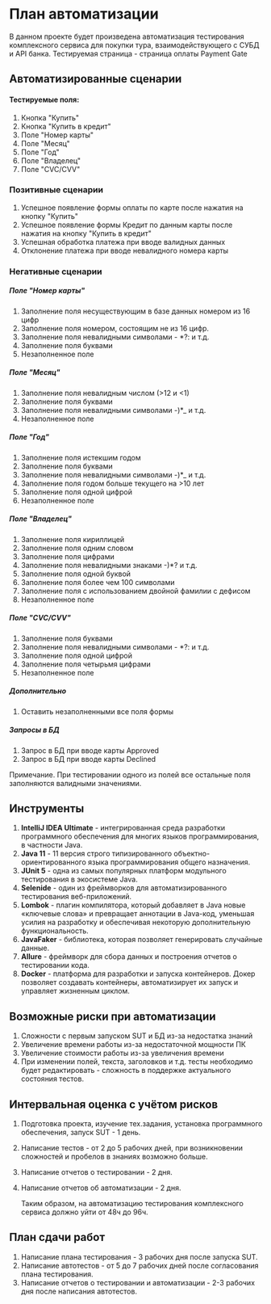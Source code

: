 # План автоматизации
В данном проекте будет произведена автоматизация тестирования комплексного сервиса для покупки тура, взаимодействующего с СУБД и API банка.
Тестируемая страница - страница оплаты Payment Gate

## Автоматизированные сценарии
#### Тестируемые поля:
1. Кнопка "Купить"
2. Кнопка "Купить в кредит"
3. Поле "Номер карты"
4. Поле "Месяц"
5. Поле "Год"
6. Поле "Владелец"
7. Поле "CVC/CVV"

### Позитивные сценарии
1. Успешное появление формы оплаты по карте после нажатия на кнопку "Купить"
2. Успешное появление формы Кредит по данным карты после нажатия на кнопку "Купить в кредит"
3. Успешная обработка платежа при вводе валидных данных
4. Отклонение платежа при вводе невалидного номера карты

### Негативные сценарии
##### Поле "Номер карты"
1. Заполнение поля несуществующим в базе данных номером из 16 цифр
2. Заполнение поля номером, состоящим не из 16 цифр.  
3. Заполнение поля невалидными символами - *?: и т.д.
4. Заполнение поля буквами
5. Незаполненное поле
##### Поле "Месяц"
1. Заполнение поля невалидным числом (>12 и <1)
2. Заполнение поля буквами
3. Заполнение поля невалидными символами -)*_ и т.д.
4. Незаполненное поле
##### Поле "Год"
1. Заполнение поля истекшим годом
2. Заполнение поля буквами
3. Заполнение поля невалидными символами -)*_ и т.д.
4. Заполнение поля годом больше текущего на >10 лет
5. Заполнение поля одной цифрой
6. Незаполненное поле
##### Поле "Владелец"
1. Заполнение поля кириллицей
2. Заполнение поля одним словом
3. Заполнение поля цифрами
4. Заполнение поля невалидными знаками -)*? и т.д.
5. Заполнение поля одной буквой
6. Заполнение поля более чем 100 символами
7. Заполнение поля с использованием двойной фамилии с дефисом
8. Незаполненное поле
##### Поле "CVC/CVV"
1. Заполнение поля буквами
2. Заполнение поля невалидными символами - *?: и т.д.
3. Заполнение поля одной цифрой
4. Заполнение поля четырьмя цифрами
5. Незаполненное поле
##### Дополнительно
1. Оставить незаполненными все поля формы
##### Запросы в БД
1. Запрос в БД при вводе карты Approved
2. Запрос в БД при вводе карты Declined

 Примечание. При тестировании одного из полей все остальные поля заполняются валидными значениями.

## Инструменты
1. **IntelliJ IDEA Ultimate** - интегрированная среда разработки программного обеспечения для многих языков программирования, в частности Java.
2. **Java 11** - 11 версия строго типизированного объектно-ориентированного языка программирования общего назначения.
3. **JUnit 5** - одна из самых популярных платформ модульного тестирования в экосистеме Java.
4. **Selenide** - один из фреймворков для автоматизированного тестирования веб-приложений.
5. **Lombok** - плагин компилятора, который добавляет в Java новые «ключевые слова» и превращает аннотации в Java-код, уменьшая усилия на разработку и обеспечивая некоторую дополнительную функциональность.
6. **JavaFaker** - библиотека, которая позволяет генерировать случайные данные.
7. **Allure** - фреймворк для сбора данных и построения отчетов о тестировании кода.
8. **Docker** - платформа для разработки и запуска контейнеров. Докер позволяет создавать контейнеры, автоматизирует их запуск и управляет жизненным циклом.

## Возможные риски при автоматизации
1. Сложности с первым запуском SUT и БД из-за недостатка знаний
2. Увеличение времени работы из-за недостаточной мощности ПК
3. Увеличение стоимости работы из-за увеличения времени
4. При изменении полей, текста, заголовков и т.д. тесты необходимо будет редактировать - сложность в поддержке актуального состояния тестов.

## Интервальная оценка с учётом рисков
1. Подготовка проекта, изучение тех.задания, установка программного обеспечения, запуск SUT - 1 день.
2. Написание тестов - от 2 до 5 рабочих дней, при возникновении сложностей и пробелов в знаниях возможно больше.
3. Написание отчетов о тестировании - 2 дня.
4. Написание отчетов об автоматизации - 2 дня.

   Таким образом, на автоматизацию тестирования комплексного сервиса должно уйти от 48ч до 96ч.

## План сдачи работ
1. Написание плана тестирования - 3 рабочих дня после запуска SUT.
2. Написание автотестов - от 5 до 7 рабочих дней после согласования плана тестирования.
3. Написание отчетов о тестировании и автоматизации - 2-3 рабочих дня после написания автотестов.

